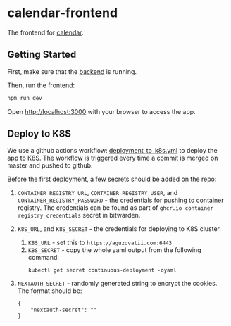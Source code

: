 # calendar-frontend

The frontend for [calendar](https://calendar.aguzovatii.com).

## Getting Started

First, make sure that the [backend](https://github.com/calendar-team/calendar-backend) is running.

Then, run the frontend:

```bash
npm run dev
```

Open [http://localhost:3000](http://localhost:3000) with your browser to access the app.

## Deploy to K8S

We use a github actions workflow: [deployment_to_k8s.yml](./.github/workflows/deployment_to_k8s.yml) to deploy the app to K8S. The workflow is triggered every time a commit is merged on master and pushed to github.

Before the first deployment, a few secrets should be added on the repo:

1. `CONTAINER_REGISTRY_URL`, `CONTAINER_REGISTRY_USER`, and `CONTAINER_REGISTRY_PASSWORD` - the credentials for pushing to container registry. The credentials can be found as part of `ghcr.io container registry credentials` secret in bitwarden.
2. `K8S_URL`, and `K8S_SECRET` - the credentials for deploying to K8S cluster.
   1. `K8S_URL` - set this to `https://aguzovatii.com:6443`
   2. `K8S_SECRET` - copy the whole yaml output from the following command:
      ```
      kubectl get secret continuous-deployment -oyaml
      ```
3. `NEXTAUTH_SECRET` - randomly generated string to encrypt the cookies. The format should be:

   ```
   {
       "nextauth-secret": ""
   }
   ```
